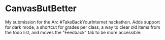 # CanvasButBetter
My submission for the Arc #TakeBackYourInternet hackathon. Adds support for dark mode, a shortcut for grades per class, a way to clear old items from the todo list, and moves the "Feedback" tab to be more accessible.
